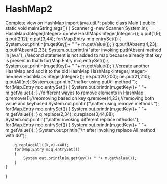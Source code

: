 # HashMap2
Complete view on HashMap
import java.util.*;
public class Main
{
    public static void main(String args[])
    {
        Scanner g=new Scanner(System.in);
        HashMap<Integer,Integer> q=new HashMap<Integer,Integer>();
        q.put(1,9);
        q.put(2,12);
        q.put(3,44);
        for(Map.Entry m:q.entrySet())
        {
            System.out.println(m.getKey()+ " "+ m.getValue());
        }
        q.putIfAbsent(4,23);
        q.putIfAbsent(2,33);
        System.out.println("after invoking putIfAbsent method in java");
        //second statement is not added to map because already that key is present in thath
         for(Map.Entry m:q.entrySet())
        {
            System.out.println(m.getKey()+ " "+ m.getValue());
        }
        //create another HashMap and add it to the old HashMap
        HashMap<Integer,Integer> ne=new HashMap<Integer,Integer>();
        ne.put(20,200);
        ne.put(21,210);
        q.putAll(ne);
        System.out.println("\nafter using putAll method ");
         for(Map.Entry m:q.entrySet())
        {
            System.out.println(m.getKey()+ " "+ m.getValue());
        }
        //different wayes to remove elements in HashMap 
        q.remove(1);//reomoving based on key
        q.remove(4,23);//removing both value and keybased
        System.out.println("\nafter using remove methods ");
        for(Map.Entry m:q.entrySet())
        {
            System.out.println(m.getKey()+ " "+ m.getValue());
        }
        q.replace(2,34);
        q.replace(3,44,88);
        System.out.println("\nafter invoking different replace mthodss");
        for(Map.Entry m:q.entrySet())
        {
            System.out.println(m.getKey()+ " "+ m.getValue());
        }
        System.out.println("\n after invoking replace  All method with 40");
        
        q.replaceAll((k,v)->40);
        for(Map.Entry m:q.entrySet())
        {
            System.out.println(m.getKey()+ " "+ m.getValue());
        }
    }
}
